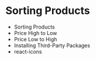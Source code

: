 # Sorting Products 
 
 - Sorting Products
  - Price High to Low
 - Price Low to High
  - Installing Third-Party Packages
  - react-icons
